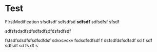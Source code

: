 # Test

FirstModification
sfsdfsdf
sdfsdfsd
**sdfsdf**
sdfsdfsf
sfsdf

sdfsfsdsdfsdfsdfsdfsdfdsfsdfsdf


fsfsdfsdsdfsfsdfsdfdsf
sdvxcvcxv
fsdsdfsdfsdf
f
dsfsdfdsfsdfsdf
sd
f
sdf
sdfsdf
sd
fs
df
s

